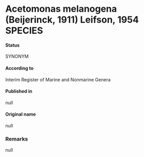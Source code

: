 # Acetomonas melanogena (Beijerinck, 1911) Leifson, 1954 SPECIES

#### Status
SYNONYM

#### According to
Interim Register of Marine and Nonmarine Genera

#### Published in
null

#### Original name
null

### Remarks
null